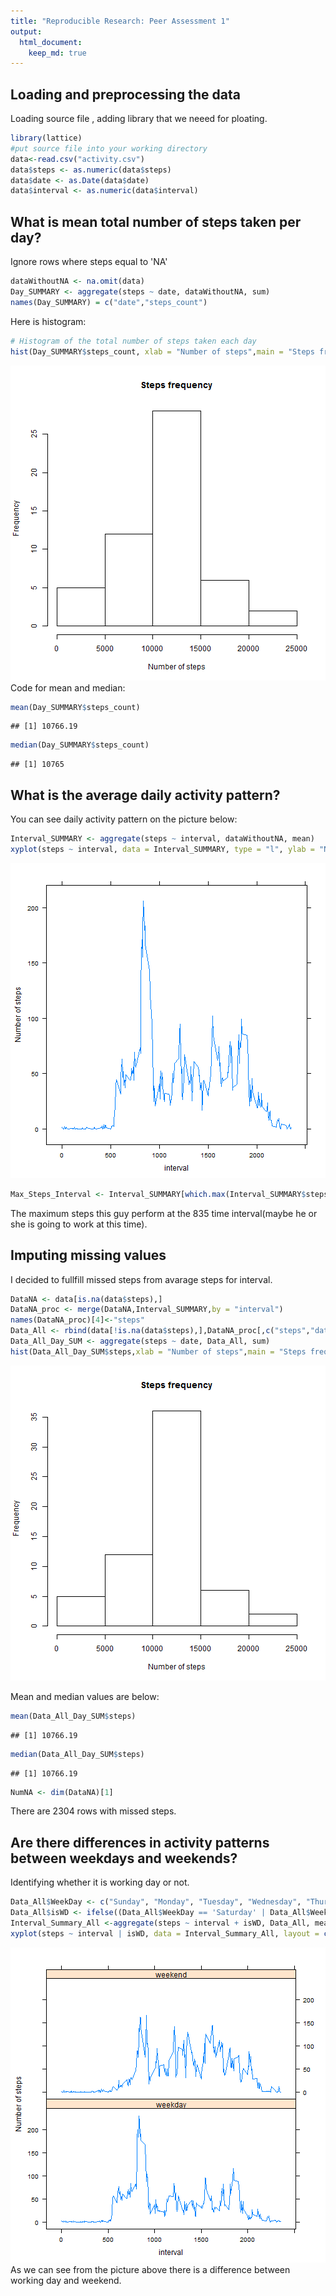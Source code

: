 ```yaml
---
title: "Reproducible Research: Peer Assessment 1"
output: 
  html_document:
    keep_md: true
---
```



## Loading and preprocessing the data
Loading source file , adding library that we neeed for ploating. 

```r
library(lattice)
#put source file into your working directory
data<-read.csv("activity.csv")
data$steps <- as.numeric(data$steps)
data$date <- as.Date(data$date)
data$interval <- as.numeric(data$interval)
```


## What is mean total number of steps taken per day?
Ignore rows where steps equal to 'NA'


```r
dataWithoutNA <- na.omit(data)
Day_SUMMARY <- aggregate(steps ~ date, dataWithoutNA, sum)
names(Day_SUMMARY) = c("date","steps_count")
```
Here is histogram:

```r
# Histogram of the total number of steps taken each day
hist(Day_SUMMARY$steps_count, xlab = "Number of steps",main = "Steps frequency")
```

![plot of chunk unnamed-chunk-3](figure/unnamed-chunk-3-1.png) 
Code for mean and median:

```r
mean(Day_SUMMARY$steps_count)
```

```
## [1] 10766.19
```

```r
median(Day_SUMMARY$steps_count)
```

```
## [1] 10765
```

## What is the average daily activity pattern?
You can see daily activity pattern on the picture below:


```r
Interval_SUMMARY <- aggregate(steps ~ interval, dataWithoutNA, mean)
xyplot(steps ~ interval, data = Interval_SUMMARY, type = "l", ylab = "Number of steps")
```

![plot of chunk unnamed-chunk-5](figure/unnamed-chunk-5-1.png) 

```r
Max_Steps_Interval <- Interval_SUMMARY[which.max(Interval_SUMMARY$steps),1]
```

The maximum steps this guy perform at the 835 time interval(maybe he or she is going to work at this time).

## Imputing missing values
I decided to fullfill missed steps from avarage steps for interval. 

```r
DataNA <- data[is.na(data$steps),]
DataNA_proc <- merge(DataNA,Interval_SUMMARY,by = "interval")
names(DataNA_proc)[4]<-"steps"
Data_All <- rbind(data[!is.na(data$steps),],DataNA_proc[,c("steps","date","interval")])
Data_All_Day_SUM <- aggregate(steps ~ date, Data_All, sum)
hist(Data_All_Day_SUM$steps,xlab = "Number of steps",main = "Steps frequency")
```

![plot of chunk unnamed-chunk-7](figure/unnamed-chunk-7-1.png) 

Mean and median values are below:


```r
mean(Data_All_Day_SUM$steps)
```

```
## [1] 10766.19
```

```r
median(Data_All_Day_SUM$steps)
```

```
## [1] 10766.19
```

```r
NumNA <- dim(DataNA)[1]
```
There are 2304 rows with missed steps.


## Are there differences in activity patterns between weekdays and weekends?
Identifying whether it is working day or not.

```r
Data_All$WeekDay <- c("Sunday", "Monday", "Tuesday", "Wednesday", "Thursday","Friday", "Saturday")[as.POSIXlt(Data_All$date)$wday + 1]
Data_All$isWD <- ifelse((Data_All$WeekDay == 'Saturday' | Data_All$WeekDay == 'Sunday'),'weekend','weekday')
Interval_Summary_All <-aggregate(steps ~ interval + isWD, Data_All, mean)
xyplot(steps ~ interval | isWD, data = Interval_Summary_All, layout = c(1,2), type = "l", ylab = "Number of steps")
```

![plot of chunk unnamed-chunk-10](figure/unnamed-chunk-10-1.png) 
As we can see from the picture above there is a difference between working day and weekend.
